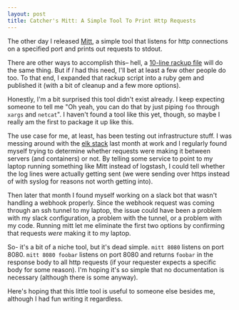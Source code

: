 ```yaml
---
layout: post
title: Catcher's Mitt: A Simple Tool To Print Http Requests
---
```


The other day I released [Mitt](https://github.com/kkuchta/mitt), a simple tool that listens for http connections on a specified port and prints out requests to stdout.
<!--break-->

There are other ways to accomplish this– hell, a [10-line rackup file](https://gist.github.com/kkuchta/f3b78f3c490fb132ee2eac245d4fd04a) will do the same thing.  But if *I* had this need, I'll bet at least a few other people do too.  To that end, I expanded that rackup script into a ruby gem and published it (with a bit of cleanup and a few more options).

Honestly, I'm a bit surprised this tool didn't exist already.  I keep expecting someone to tell me "Oh yeah, you can do that by just piping `foo` through `xargs` and `netcat`".  I haven't found a tool like this yet, though, so maybe I really am the first to package it up like this.

The use case for me, at least, has been testing out infrastructure stuff.  I was messing around with the [elk stack](https://www.elastic.co/webinars/introduction-elk-stack) last month at work and I regularly found myself trying to determine whether requests were making it between servers (and containers) or not.  By telling some service to point to my laptop running something like Mitt instead of logstash, I could tell whether the log lines were actually getting sent (we were sending over https instead of with syslog for reasons not worth getting into).

Then later that month I found myself working on a slack bot that wasn't handling a webhook properly.  Since the webhook request was coming through an ssh tunnel to my laptop, the issue could have been a problem with my slack configuration, a problem with the tunnel, or a problem with my code.  Running mitt let me eliminate the first two options by confirming that requests _were_ making it to my laptop.

So- it's a bit of a niche tool, but it's dead simple.  `mitt 8080` listens on port 8080.  `mitt 8080 foobar` listens on port 8080 and returns `foobar` in the response body to all http requests (if your requester expects a specific body for some reason).  I'm hoping it's so simple that no documentation is necessary (although there is some anyway).

Here's hoping that this little tool is useful to someone else besides me, although I had fun writing it regardless.
